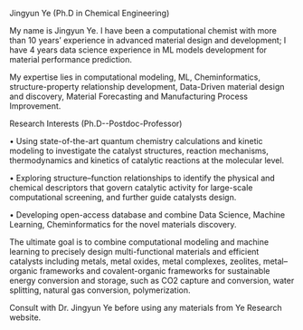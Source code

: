 Jingyun Ye (Ph.D in Chemical Engineering)

My name is Jingyun Ye. I have been a computational chemist with more than 10 years’ experience in advanced material design and development; I have 4 years data science experience in ML models development for material performance prediction. 

My expertise lies in computational modeling, ML, Cheminformatics, structure-property relationship development, Data-Driven material design and discovery, Material Forecasting and Manufacturing Process Improvement. 

 Research Interests (Ph.D--Postdoc-Professor) 
 
•	Using state-of-the-art quantum chemistry calculations and kinetic modeling to investigate the catalyst structures, reaction mechanisms, thermodynamics and kinetics of catalytic reactions at the molecular level.

•	Exploring structure–function relationships to identify the physical and chemical descriptors that govern catalytic activity for large-scale computational screening, and further guide catalysts design. 

•	Developing open-access database and combine Data Science, Machine Learning, Cheminformatics for the novel materials discovery.

The ultimate goal is to combine computational modeling and machine learning to precisely design multi-functional materials and efficient catalysts including metals, metal oxides, metal complexes, zeolites, metal–organic frameworks and covalent-organic frameworks for sustainable energy conversion and storage, such as CO2 capture and conversion, water splitting, natural gas conversion, polymerization.


Consult with Dr. Jingyun Ye before using any materials from Ye Research website.  
